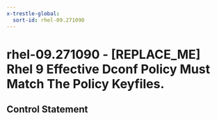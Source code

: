 ```yaml
---
x-trestle-global:
  sort-id: rhel-09.271090
---
```


# rhel-09.271090 - \[REPLACE_ME\] Rhel 9 Effective Dconf Policy Must Match The Policy Keyfiles.

## Control Statement
